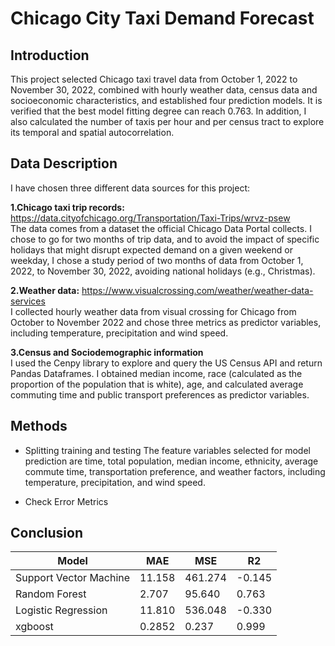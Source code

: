 # Chicago City Taxi Demand Forecast

## Introduction
This project selected Chicago taxi travel data from October 1, 2022 to November 30, 2022, combined with hourly weather data, census data and socioeconomic characteristics, and established four prediction models. It is verified that the best model fitting degree can reach 0.763. In addition, I also calculated the number of taxis per hour and per census tract to explore its temporal and spatial autocorrelation.  
## Data Description
I have chosen three different data sources for this project:  

**1.Chicago taxi trip records:** https://data.cityofchicago.org/Transportation/Taxi-Trips/wrvz-psew  
The data comes from a dataset the official Chicago Data Portal collects. I chose to go for two months of trip data, and to avoid the impact of specific holidays that might disrupt expected demand on a given weekend or weekday, I chose a study period of two months of data from October 1, 2022, to November 30, 2022, avoiding national holidays (e.g., Christmas).  

**2.Weather data:** https://www.visualcrossing.com/weather/weather-data-services  
I collected hourly weather data from visual crossing for Chicago from October to November 2022 and chose three metrics as predictor variables, including temperature, precipitation and wind speed.  

**3.Census and Sociodemographic information**  
I used the Cenpy library to explore and query the US Census API and return Pandas Dataframes. I obtained median income, race (calculated as the proportion of the population that is white), age, and calculated average commuting time and public transport preferences as predictor variables.  

## Methods
- Splitting training and testing
The feature variables selected for model prediction are time, total population, median income, ethnicity, average commute time, transportation preference, and weather factors, including temperature, precipitation, and wind speed.

- Check Error Metrics

## Conclusion
| Model                | MAE     | MSE     | R2    |
|----------------------|---------|---------|-------|
| Support Vector Machine | 11.158 | 461.274 | -0.145|
| Random Forest        | 2.707   | 95.640  | 0.763 |
| Logistic Regression  | 11.810  | 536.048 | -0.330|
| xgboost              | 0.2852  | 0.237   | 0.999 |



